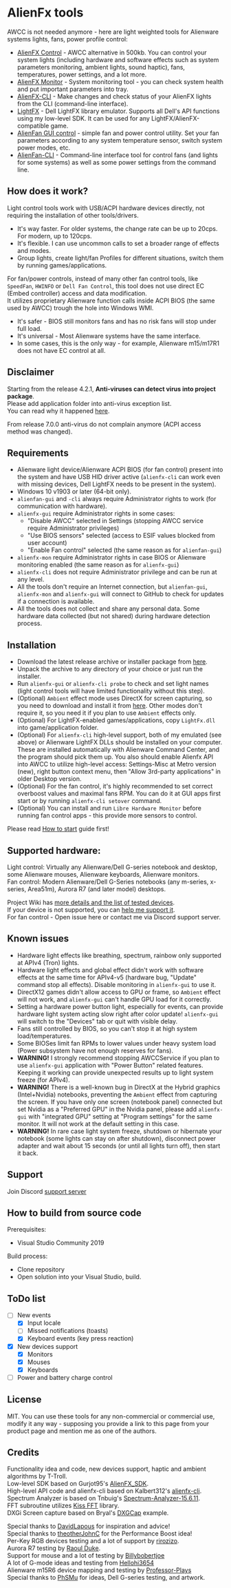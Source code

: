 # AlienFx tools

AWCC is not needed anymore - here are light weighted tools for Alienware systems lights, fans, power profile control:
- [AlienFX Control](/Doc/alienfx-gui.md) - AWCC alternative in 500kb. You can control your system lights (including hardware and software effects such as system parameters monitoring, ambient lights, sound haptic), fans, temperatures, power settings, and a lot more.
- [AlienFX Monitor](/Doc/alienfx-mon.md) - System monitoring tool - you can check system health and put important parameters into tray.
- [AlienFX-CLI](/Doc/alienfx-cli.md) - Make changes and check status of your AlienFX lights from the CLI (command-line interface).
- [LightFX](/Doc/LightFX.md) - Dell LightFX library emulator. Supports all Dell's API functions using my low-level SDK. It can be used for any LightFX/AlienFX-compatible game.
- [AlienFan GUI control](/Doc/alienfan-gui.md) - simple fan and power control utility. Set your fan parameters according to any system temperature sensor, switch system power modes, etc.
- [AlienFan-CLI](/Doc/alienfan-cli.md) - Command-line interface tool for control fans (and lights for some systems) as well as some power settings from the command line.

## How does it work?

Light control tools work with USB/ACPI hardware devices directly, not requiring the installation of other tools/drivers.

- It's way faster. For older systems, the change rate can be up to 20cps. For modern, up to 120cps.
- It's flexible. I can use uncommon calls to set a broader range of effects and modes.
- Group lights, create light/fan Profiles for different situations, switch them by running games/applications.

For fan/power controls, instead of many other fan control tools, like `SpeedFan`, `HWINFO` or `Dell Fan Control`, this tool does not use direct EC (Embed controller) access and data modification.  
It utilizes proprietary Alienware function calls inside ACPI BIOS (the same used by AWCC) trough the hole into Windows WMI.
- It's safer - BIOS still monitors fans and has no risk fans will stop under full load.
- It's universal - Most Alienware systems have the same interface.
- In some cases, this is the only way - for example, Alienware m15/m17R1 does not have EC control at all.

## Disclaimer

Starting from the release 4.2.1, **Anti-viruses can detect virus into project package**.  
Please add application folder into anti-virus exception list.  
You can read why it happened [here](https://github.com/T-Troll/alienfx-tools/wiki/Why-antivirus-complain-about-some-alienfx-tools-components%3F).

From release 7.0.0 anti-virus do not complain anymore (ACPI access method was changed).

## Requirements
- Alienware light device/Alienware ACPI BIOS (for fan control) present into the system and have USB HID driver active (`alienfx-cli` can work even with missing devices, Dell LightFX needs to be present in the system).
- Windows 10 v1903 or later (64-bit only).
- `alienfan-gui` and `-cli` always require Administrator rights to work (for communication with hardware).
- `alienfx-gui` require Administrator rights in some cases:
  - "Disable AWCC" selected in Settings (stopping AWCC service require Administrator privileges)
  - "Use BIOS sensors" selected (access to ESIF values blocked from user account)
  - "Enable Fan control" selected (the same reason as for `alienfan-gui`)
- `alienfx-mon` require Administrator rights in case BIOS or Alienware monitoring enabled (the same reason as for `alienfx-gui`)
- `alienfx-cli` does not require Administrator privilege and can be run at any level.
- All the tools don't require an Internet connection, but `alienfan-gui`, `alienfx-mon` and `alienfx-gui` will connect to GitHub to check for updates if a connection is available.
- All the tools does not collect and share any personal data. Some hardware data collected (but not shared) during hardware detection process.

## Installation
- Download the latest release archive or installer package from [here](https://github.com/T-Troll/alienfx-tools/releases).
- Unpack the archive to any directory of your choice or just run the installer.
- Run `alienfx-gui` or `alienfx-cli probe` to check and set light names (light control tools will have limited functionality without this step).
- (Optional) `Ambient` effect mode uses DirectX for screen capturing, so you need to download and install it from [here](https://www.microsoft.com/en-us/download/details.aspx?id=35). Other modes don't require it, so you need it if you plan to use `Ambient` effects only.
- (Optional) For LightFX-enabled games/applications, copy `LightFx.dll` into game/application folder.
- (Optional) For `alienfx-cli` high-level support, both of my emulated (see above) or Alienware LightFX DLLs should be installed on your computer. These are installed automatically with Alienware Command Center, and the program should pick them up. You also should enable Alienfx API into AWCC to utilize high-level access: Settings-Misc at Metro version (new), right button context menu, then "Allow 3rd-party applications" in older Desktop version. 
- (Optional) For the fan control, it's highly recommended to set correct overboost values and maximal fans RPM. You can do it at GUI apps first start or by running `alienfx-cli setover` command.
- (Optional) You can install and run `Libre Hardware Monitor` before running fan control apps - this provide more sensors to control.

Please read [How to start](https://github.com/T-Troll/alienfx-tools/wiki/How-to-start-(Beginner's-guide)-for-release-v6.x.x.x) guide first!

## Supported hardware:

Light control: Virtually any Alienware/Dell G-series notebook and desktop, some Alienware mouses, Alienware keyboards, Alienware monitors.  
Fan control: Modern Alienware/Dell G-Series notebooks (any m-series, x-series, Area51m), Aurora R7 (and later model) desktops.

Project Wiki has [more details and the list of tested devices](https://github.com/T-Troll/alienfx-tools/wiki/Supported-and-tested-devices-list).  
If your device is not supported, you can [help me support it](https://github.com/T-Troll/alienfx-tools/wiki/How-to-collect-data-for-the-new-light-device).  
For fan control - Open issue here or contact me via Discord support server.

## Known issues
- Hardware light effects like breathing, spectrum, rainbow only supported at APIv4 (Tron) lights.
- Hardware light effects and global effect didn't work with software effects at the same time for APIv4-v5 (hardware bug, "Update" command stop all effects). Disable monitoring in `alienfx-gui` to use it.
- DirectX12 games didn't allow access to GPU or frame, so `Ambient` effect will not work, and `alienfx-gui` can't handle GPU load for it correctly.
- Setting a hardware power button light, especially for events, can provide hardware light system acting slow right after color update! `alienfx-gui` will switch to the "Devices" tab or quit with visible delay.
- Fans still controlled by BIOS, so you can't stop it at high system load/temperatures.
- Some BIOSes limit fan RPMs to lower values under heavy system load (Power subsystem have not enough reserves for fans).
- **WARNING!** I strongly recommend stopping AWCCService if you plan to use `alienfx-gui` application with "Power Button" related features. Keeping it working can provide unexpected results up to light system freeze (for APIv4).
- **WARNING!** There is a well-known bug in DirectX at the Hybrid graphics (Intel+Nvidia) notebooks, preventing the `Ambient` effect from capturing the screen. If you have only one screen (notebook panel) connected but set Nvidia as a "Preferred GPU" in the Nvidia panel, please add `alienfx-gui` with "integrated GPU" setting at "Program settings" for the same monitor. It will not work at the default setting in this case.
- **WARNING!** In rare case light system freeze, shutdown or hibernate your notebook (some lights can stay on after shutdown), disconnect power adapter and wait about 15 seconds (or until all lights turn off), then start it back.

## Support

Join Discord [support server](https://discord.gg/XU6UJbN9J5)

## How to build from source code

Prerequisites:
- Visual Studio Community 2019

Build process:
- Clone repository
- Open solution into your Visual Studio, build.

## ToDo list

- [ ] New events
  - [x] Input locale
  - [ ] Missed notifications (toasts)
  - [x] Keyboard events (key press reaction)
- [x] New devices support
  - [x] Monitors
  - [x] Mouses
  - [x] Keyboards
- [ ] Power and battery charge control

## License

MIT. You can use these tools for any non-commercial or commercial use, modify it any way - supposing you provide a link to this page from your product page and mention me as one of the authors.

## Credits

Functionality idea and code, new devices support, haptic and ambient algorithms by T-Troll.  
Low-level SDK based on Gurjot95's [AlienFX_SDK](https://github.com/Gurjot95/AlienFX-SDK).  
High-level API code and alienfx-cli based on Kalbert312's [alienfx-cli](https://github.com/kalbert312/alienfx-cli).  
Spectrum Analyzer is based on Tnbuig's [Spectrum-Analyzer-15.6.11](https://github.com/tnbuig/Spectrum-Analyzer-15.6.11).  
FFT subroutine utilizes [Kiss FFT](https://sourceforge.net/projects/kissfft/) library.  
DXGi Screen capture based on Bryal's [DXGCap](https://github.com/bryal/DXGCap) example.  

Special thanks to [DavidLapous](https://github.com/DavidLapous) for inspiration and advice!  
Special thanks to [theotherJohnC](https://github.com/theotherJohnC) for the Performance Boost idea!  
Per-Key RGB devices testing and a lot of support by [rirozizo](https://github.com/rirozizo).  
Aurora R7 testing by [Raoul Duke](https://github.com/raould).  
Support for mouse and a lot of testing by [Billybobertjoe](https://github.com/Billybobertjoe)  
A lot of G-mode ideas and testing from [Hellohi3654](https://github.com/Hellohi3654)  
Alienware m15R6 device mapping and testing by [Professor-Plays](https://github.com/profpjlalvarenga)  
Special thanks to [PhSMu](https://github.com/PhSMu) for ideas, Dell G-series testing, and artwork.
